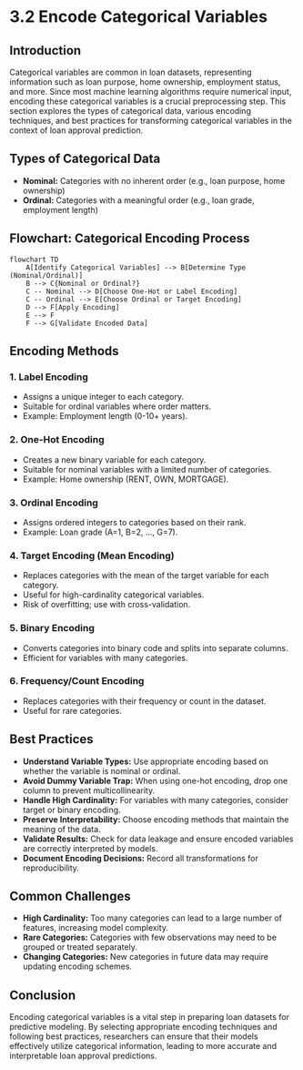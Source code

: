 # 3.2 Encode Categorical Variables

## Introduction

Categorical variables are common in loan datasets, representing information such as loan purpose, home ownership, employment status, and more. Since most machine learning algorithms require numerical input, encoding these categorical variables is a crucial preprocessing step. This section explores the types of categorical data, various encoding techniques, and best practices for transforming categorical variables in the context of loan approval prediction.

## Types of Categorical Data

- **Nominal:** Categories with no inherent order (e.g., loan purpose, home ownership)
- **Ordinal:** Categories with a meaningful order (e.g., loan grade, employment length)

## Flowchart: Categorical Encoding Process

```mermaid
flowchart TD
    A[Identify Categorical Variables] --> B[Determine Type (Nominal/Ordinal)]
    B --> C{Nominal or Ordinal?}
    C -- Nominal --> D[Choose One-Hot or Label Encoding]
    C -- Ordinal --> E[Choose Ordinal or Target Encoding]
    D --> F[Apply Encoding]
    E --> F
    F --> G[Validate Encoded Data]
```

## Encoding Methods

### 1. Label Encoding
- Assigns a unique integer to each category.
- Suitable for ordinal variables where order matters.
- Example: Employment length (0-10+ years).

### 2. One-Hot Encoding
- Creates a new binary variable for each category.
- Suitable for nominal variables with a limited number of categories.
- Example: Home ownership (RENT, OWN, MORTGAGE).

### 3. Ordinal Encoding
- Assigns ordered integers to categories based on their rank.
- Example: Loan grade (A=1, B=2, ..., G=7).

### 4. Target Encoding (Mean Encoding)
- Replaces categories with the mean of the target variable for each category.
- Useful for high-cardinality categorical variables.
- Risk of overfitting; use with cross-validation.

### 5. Binary Encoding
- Converts categories into binary code and splits into separate columns.
- Efficient for variables with many categories.

### 6. Frequency/Count Encoding
- Replaces categories with their frequency or count in the dataset.
- Useful for rare categories.

## Best Practices

- **Understand Variable Types:** Use appropriate encoding based on whether the variable is nominal or ordinal.
- **Avoid Dummy Variable Trap:** When using one-hot encoding, drop one column to prevent multicollinearity.
- **Handle High Cardinality:** For variables with many categories, consider target or binary encoding.
- **Preserve Interpretability:** Choose encoding methods that maintain the meaning of the data.
- **Validate Results:** Check for data leakage and ensure encoded variables are correctly interpreted by models.
- **Document Encoding Decisions:** Record all transformations for reproducibility.

## Common Challenges

- **High Cardinality:** Too many categories can lead to a large number of features, increasing model complexity.
- **Rare Categories:** Categories with few observations may need to be grouped or treated separately.
- **Changing Categories:** New categories in future data may require updating encoding schemes.

## Conclusion

Encoding categorical variables is a vital step in preparing loan datasets for predictive modeling. By selecting appropriate encoding techniques and following best practices, researchers can ensure that their models effectively utilize categorical information, leading to more accurate and interpretable loan approval predictions.
